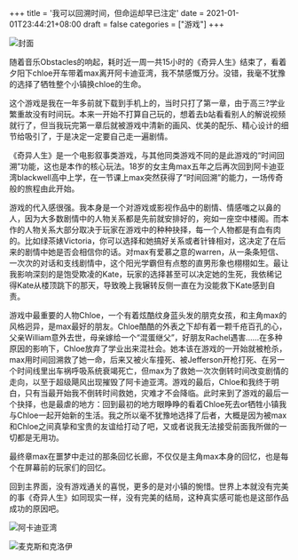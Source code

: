 +++
title = '我可以回溯时间，但命运却早已注定'
date = 2021-01-01T23:44:21+08:00
draft = false
categories = ["游戏"]
+++

![封面](https://cdn.jsdelivr.net/gh/aahowe/image@main/lis1.jpeg)

随着音乐Obstacles的响起，耗时近一周一共15小时的《奇异人生》结束了，看着夕阳下chloe开车带着max离开阿卡迪亚湾，我不禁感慨万分。没错，我毫不犹豫的选择了牺牲整个小镇换chloe的生命。

这个游戏是我在一年多前就下载到手机上的，当时只打了第一章，由于高三?学业繁重故没有时间玩。本来一开始不打算自己玩的，想着去b站看看别人的解说视频就行了，但当我玩完第一章后就被游戏中清新的画风、优美的配乐、精心设计的细节给吸引了，于是决定一定要自己走一遍剧情。

《奇异人生》是一个电影叙事类游戏，与其他同类游戏不同的是此游戏的“时间回溯”功能，这也是本作的核心玩法。18岁的女主角max五年之后再次回到阿卡迪亚湾blackwell高中上学，在一节课上max突然获得了“时间回溯”的能力，一场传奇般的旅程由此开始。

游戏的代入感很强。我本身是一个对游戏或影视作品中的剧情、情感嗤之以鼻的人，因为大多数剧情中的人物关系都是先前就安排好的，宛如一座空中楼阁。而本作的人物关系大部分取决于玩家在游戏中的种种抉择，每一个人物都是有血有肉的。比如绿茶婊Victoria，你可以选择和她搞好关系或者针锋相对，这决定了在后来的剧情中她是否会相信你的话。对max有爱慕之意的warren，从一条条短信、一次次的对话和支线剧情中，这个阳光学霸但有点憨的直男形象也栩栩如生。最让我影响深刻的是饱受欺凌的Kate，玩家的选择甚至可以决定她的生死，我依稀记得Kate从楼顶跳下的那天，导致晚上我辗转反侧一直在为没能救下Kate感到自责。

游戏中最重要的人物Chloe，一个有着炫酷纹身蓝头发的朋克女孩，和主角max的风格迥异，是max最好的朋友。Chloe酷酷的外表之下却有着一颗千疮百孔的心，父亲William意外去世，母亲嫁给一个“混蛋继父”，好朋友Rachel遇害……在多种原因的影响下，Chloe放弃了学业出来混社会。她本该在游戏的一开始就被枪杀，max用时间回溯救了她一命，后来又被火车撞死、被Jefferson开枪打死、在另一个时间线里出车祸呼吸系统衰竭死亡，但max为了救她一次次倒转时间改变剧情的走向，以至于超级飓风出现摧毁了阿卡迪亚湾。游戏的最后，Chloe和我终于明白，只有当最开始我不倒转时间救她，灾难才不会降临。此时来到了游戏的最后一个抉择，也是最虐的地方：回到最初的地方眼睁睁的看着Chloe死去or牺牲小镇我与Chloe一起开始新的生活。我之所以毫不犹豫地选择了后者，大概是因为被max和Chloe之间真挚和宝贵的友谊给打动了吧，又或者说我无法接受前面我所做的一切都是无用功。

最终章max在噩梦中走过的那条回忆长廊，不仅仅是主角max本身的回忆，也是每个在屏幕前的玩家们的回忆。

回到主界面，没有游戏通关的喜悦，更多的是对小镇的惋惜。世界上本就没有完美的事《奇异人生》如同现实一样，没有完美的结局，这种真实感可能也是这部作品成功的原因吧。

![阿卡迪亚湾](https://cdn.jsdelivr.net/gh/aahowe/image@main/lis2.jpeg)

![麦克斯和克洛伊](https://cdn.jsdelivr.net/gh/aahowe/image@main/lis3.jpeg)
